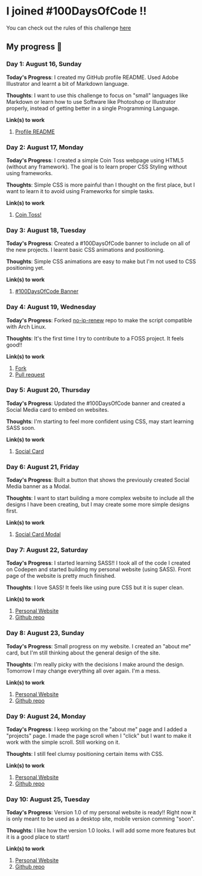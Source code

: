 # I joined #100DaysOfCode !!
You can check out the rules of this challenge [here](rules.md)

## My progress :notebook:
### Day 1: August 16, Sunday

**Today's Progress**: I created my GitHub profile README. Used Adobe Illustrator and learnt a bit of Markdown language. 

**Thoughts**: I want to use this challenge to focus on "small" languages like Markdown or learn how to use Software like Photoshop or Illustrator properly, instead of getting better in a single Programming Language. 

**Link(s) to work**
1. [Profile README](https://github.com/ikerUrle)

### Day 2: August 17, Monday 

**Today's Progress**: I created a simple Coin Toss webpage using HTML5 (without any framework). The goal is to learn proper CSS Styling without using frameworks. 

**Thoughts**: Simple CSS is more painful than I thought on the first place, but I want to learn it to avoid using Frameworks for simple tasks.

**Link(s) to work**
1. [Coin Toss!](https://codepen.io/ikerUrle/pen/mdPPZza)

### Day 3: August 18, Tuesday 

**Today's Progress**: Created a #100DaysOfCode banner to include on all of the new projects. I learnt basic CSS animations and positioning.

**Thoughts**: Simple CSS animations are easy to make but I'm not used to CSS positioning yet.

**Link(s) to work**
1. [#100DaysOfCode Banner](https://codepen.io/ikerUrle/full/rNeLqOZ)

### Day 4: August 19, Wednesday

**Today's Progress**: Forked [no-ip-renew](https://github.com/loblab/noip-renew) repo to make the script compatible with Arch Linux.

**Thoughts**: It's the first time I try to contribute to a FOSS project. It feels good!!

**Link(s) to work**
1. [Fork](https://github.com/ikerUrle/noip-renew)
2. [Pull request](https://github.com/loblab/noip-renew/pull/34)

### Day 5: August 20, Thursday 

**Today's Progress**: Updated the #100DaysOfCode banner and created a Social Media card to embed on websites.

**Thoughts**: I'm starting to feel more confident using CSS, may start learning SASS soon.

**Link(s) to work**
1. [Social Card](https://codepen.io/ikerUrle/full/RwaGLLr)

### Day 6: August 21, Friday

**Today's Progress**: Built a button that shows the previously created Social Media banner as a Modal.

**Thoughts**: I want to start building a more complex website to include all the designs I have been creating, but I may create some more simple designs first.

**Link(s) to work**
1. [Social Card Modal](https://codepen.io/ikerUrle/full/GRZNxJr)

### Day 7: August 22, Saturday

**Today's Progress**: I started learning SASS!! I took all of the code I created on Codepen and started building my personal website (using SASS). Front page of the website is pretty much finished.

**Thoughts**: I love SASS! It feels like using pure CSS but it is super clean.

**Link(s) to work**
1. [Personal Website](https://ikerurle-personal-website.herokuapp.com/)
2. [Github repo](https://github.com/ikerUrle/personal-website)

### Day 8: August 23, Sunday

**Today's Progress**: Small progress on my website. I created an "about me" card, but I'm still thinking about the general design of the site. 

**Thoughts**: I'm really picky with the decisions I make around the design. Tomorrow I may change everything all over again. I'm a mess. 

**Link(s) to work**
1. [Personal Website](https://ikerurle-personal-website.herokuapp.com/)
2. [Github repo](https://github.com/ikerUrle/personal-website)

### Day 9: August 24, Monday

**Today's Progress**: I keep working on the "about me" page and I added a "projects" page. I made the page scroll when I "click" but I want to make it work with the simple scroll. Still working on it.

**Thoughts**: I still feel clumsy positioning certain items with CSS. 

**Link(s) to work**
1. [Personal Website](https://ikerurle-personal-website.herokuapp.com/)
2. [Github repo](https://github.com/ikerUrle/personal-website)

### Day 10: August 25, Tuesday

**Today's Progress**: Version 1.0 of my personal website is ready!! Right now it is only meant to be used as a desktop site, mobile version comming "soon". 

**Thoughts**: I like how the version 1.0 looks. I will add some more features but it is a good place to start!

**Link(s) to work**
1. [Personal Website](https://ikerurle-personal-website.herokuapp.com/)
2. [Github repo](https://github.com/ikerUrle/personal-website)
